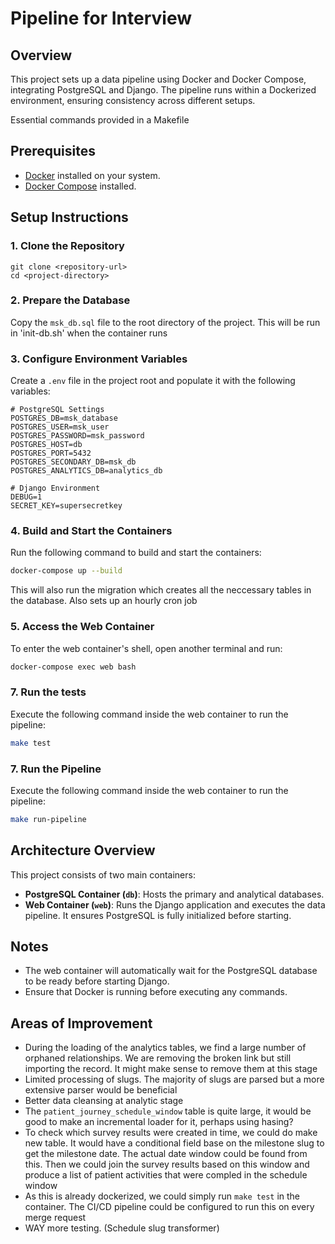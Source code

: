 
# Pipeline for Interview

## Overview
This project sets up a data pipeline using Docker and Docker Compose, integrating PostgreSQL and Django. The pipeline runs within a Dockerized environment, ensuring consistency across different setups.

Essential commands provided in a Makefile

## Prerequisites
- [Docker](https://www.docker.com/get-started) installed on your system.
- [Docker Compose](https://docs.docker.com/compose/install/) installed.

## Setup Instructions

### 1. Clone the Repository
```
git clone <repository-url>
cd <project-directory>
```

### 2. Prepare the Database
Copy the `msk_db.sql` file to the root directory of the project. This will be run in 'init-db.sh' when the container runs

### 3. Configure Environment Variables
Create a `.env` file in the project root and populate it with the following variables:

```
# PostgreSQL Settings
POSTGRES_DB=msk_database
POSTGRES_USER=msk_user
POSTGRES_PASSWORD=msk_password
POSTGRES_HOST=db
POSTGRES_PORT=5432
POSTGRES_SECONDARY_DB=msk_db
POSTGRES_ANALYTICS_DB=analytics_db

# Django Environment
DEBUG=1
SECRET_KEY=supersecretkey
```

### 4. Build and Start the Containers
Run the following command to build and start the containers:
```bash
docker-compose up --build
```
This will also run the migration which creates all the neccessary tables in the database.
Also sets up an hourly cron job

### 5. Access the Web Container
To enter the web container's shell, open another terminal and run:
```bash
docker-compose exec web bash
```

### 7. Run the tests
Execute the following command inside the web container to run the pipeline:
```bash
make test
```

### 7. Run the Pipeline
Execute the following command inside the web container to run the pipeline:
```bash
make run-pipeline
```

## Architecture Overview
This project consists of two main containers:
- **PostgreSQL Container (`db`)**: Hosts the primary and analytical databases.
- **Web Container (`web`)**: Runs the Django application and executes the data pipeline. It ensures PostgreSQL is fully initialized before starting.

## Notes
- The web container will automatically wait for the PostgreSQL database to be ready before starting Django.
- Ensure that Docker is running before executing any commands.

## Areas of Improvement
- During the loading of the analytics tables, we find a large number of orphaned relationships. We are removing the broken link but still importing the record. It might make sense to remove them at this stage
- Limited processing of slugs. The majority of slugs are parsed but a more extensive parser would be beneficial
- Better data cleansing at analytic stage
- The ```patient_journey_schedule_window``` table is quite large, it would be good to make an incremental loader for it, perhaps using hasing?
- To check which survey results were created in time, we could do make new table. It would have a conditional field base on the milestone slug to get the milestone date. The actual date window could be found from this. Then we could join the survey results based on this window and produce a list of patient activities that were compled in the schedule window
- As this is already dockerized, we could simply run ```make test``` in the container. The CI/CD pipeline could be configured to run this on every merge request
- WAY more testing. (Schedule slug transformer)
